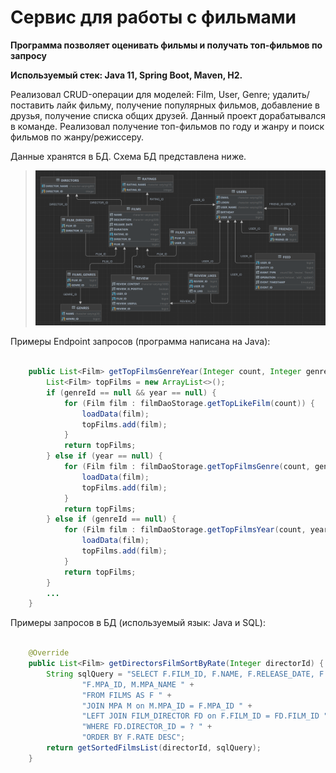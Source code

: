 # Сервис для работы с фильмами

**Программа позволяет оценивать фильмы и получать топ-фильмов по запросу**

**Используемый стек: Java 11, Spring Boot, Maven, H2.**

Реализовал CRUD-операции для моделей: Film, User, Genre; удалить/поставить лайк фильму, получение популярных фильмов, добавление в друзья, получение списка общих друзей.
Данный проект дорабатывался в команде. 
Реализовал получение топ-фильмов по году и жанру и поиск фильмов по жанру/режиссеру.

Данные хранятся в БД. Схема БД представлена ниже.
>![db.png](info/db.png)


Примеры Endpoint запросов (программа написана на Java):

```java

    public List<Film> getTopFilmsGenreYear(Integer count, Integer genreId, Integer year) {
        List<Film> topFilms = new ArrayList<>();
        if (genreId == null && year == null) {
            for (Film film : filmDaoStorage.getTopLikeFilm(count)) {
                loadData(film);
                topFilms.add(film);
            }
            return topFilms;
        } else if (year == null) {
            for (Film film : filmDaoStorage.getTopFilmsGenre(count, genreId)) {
                loadData(film);
                topFilms.add(film);
            }
            return topFilms;
        } else if (genreId == null) {
            for (Film film : filmDaoStorage.getTopFilmsYear(count, year)) {
                loadData(film);
                topFilms.add(film);
            }
            return topFilms;
        } 
        ...
    }
```

Примеры запросов в БД (используемый язык: Java и SQL):

```java

    @Override
    public List<Film> getDirectorsFilmSortByRate(Integer directorId) {
        String sqlQuery = "SELECT F.FILM_ID, F.NAME, F.RELEASE_DATE, F.DESCRIPTION, F.DURATION, F.RATE," +
                "F.MPA_ID, M.MPA_NAME " +
                "FROM FILMS AS F " +
                "JOIN MPA M on M.MPA_ID = F.MPA_ID " +
                "LEFT JOIN FILM_DIRECTOR FD on F.FILM_ID = FD.FILM_ID " +
                "WHERE FD.DIRECTOR_ID = ? " +
                "ORDER BY F.RATE DESC";
        return getSortedFilmsList(directorId, sqlQuery);
    }
```
